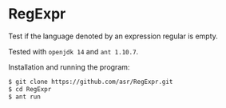 RegExpr
=======

Test if the language denoted by an expression regular is empty.

Tested with `openjdk 14` and `ant 1.10.7`.

Installation and running the program:

````bash
$ git clone https://github.com/asr/RegExpr.git
$ cd RegExpr
$ ant run
````
